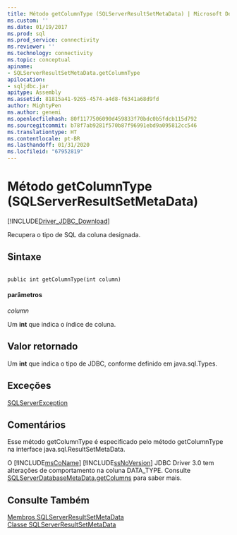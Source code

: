```yaml
---
title: Método getColumnType (SQLServerResultSetMetaData) | Microsoft Docs
ms.custom: ''
ms.date: 01/19/2017
ms.prod: sql
ms.prod_service: connectivity
ms.reviewer: ''
ms.technology: connectivity
ms.topic: conceptual
apiname:
- SQLServerResultSetMetaData.getColumnType
apilocation:
- sqljdbc.jar
apitype: Assembly
ms.assetid: 81815a41-9265-4574-a4d8-f6341a68d9fd
author: MightyPen
ms.author: genemi
ms.openlocfilehash: 80f1177506090d459833f70bdc0b5fdcb115d792
ms.sourcegitcommit: b78f7ab9281f570b87f96991ebd9a095812cc546
ms.translationtype: HT
ms.contentlocale: pt-BR
ms.lasthandoff: 01/31/2020
ms.locfileid: "67952819"
---
```

# <a name="getcolumntype-method-sqlserverresultsetmetadata"></a>Método getColumnType (SQLServerResultSetMetaData)
[!INCLUDE[Driver_JDBC_Download](../../../includes/driver_jdbc_download.md)]

  Recupera o tipo de SQL da coluna designada.  
  
## <a name="syntax"></a>Sintaxe  
  
```  
  
public int getColumnType(int column)  
```  
  
#### <a name="parameters"></a>parâmetros  
 *column*  
  
 Um **int** que indica o índice de coluna.  
  
## <a name="return-value"></a>Valor retornado  
 Um **int** que indica o tipo de JDBC, conforme definido em java.sql.Types.  
  
## <a name="exceptions"></a>Exceções  
 [SQLServerException](../../../connect/jdbc/reference/sqlserverexception-class.md)  
  
## <a name="remarks"></a>Comentários  
 Esse método getColumnType é especificado pelo método getColumnType na interface java.sql.ResultSetMetaData.  
  
 O [!INCLUDE[msCoName](../../../includes/msconame_md.md)] [!INCLUDE[ssNoVersion](../../../includes/ssnoversion-md.md)] JDBC Driver 3.0 tem alterações de comportamento na coluna DATA_TYPE. Consulte [SQLServerDatabaseMetaData.getColumns](../../../connect/jdbc/reference/getcolumns-method-sqlserverdatabasemetadata.md) para saber mais.  
  
## <a name="see-also"></a>Consulte Também  
 [Membros SQLServerResultSetMetaData](../../../connect/jdbc/reference/sqlserverresultsetmetadata-members.md)   
 [Classe SQLServerResultSetMetaData](../../../connect/jdbc/reference/sqlserverresultsetmetadata-class.md)  
  
  
